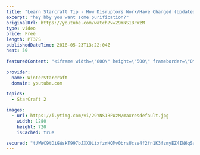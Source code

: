```yaml
---
title: "Learn Starcraft Tip - How Disruptors Work/Have Changed (Updated Patch 4.0 2018)"
excerpt: "hey bby you want some purification?"
originalUrl: https://youtube.com/watch?v=29YNS1BFWzM
type: video
price: Free
length: PT37S
publishedDateTime: 2018-05-23T13:22:04Z
heat: 50

featuredContent: "<iframe width=\"800\" height=\"500\" frameborder=\"0\" src=\"https://www.youtube.com/embed/29YNS1BFWzM\" allow=\"accelerometer; autoplay; encrypted-media; gyroscope; picture-in-picture\" allowfullscreen></iframe>"

provider:
  name: WinterStarcraft
  domain: youtube.com

topics:
  - StarCraft 2

images:
  - url: https://i.ytimg.com/vi/29YNS1BFWzM/maxresdefault.jpg
    width: 1280
    height: 720
    isCached: true

secured: "tUWWC9tDiGWskT997bJXXQLixfzrHQMv0brsUcze4f2fn1K3fzmyEZ4IN6qSarpGOF1QZa/TQeYrVCpVz8IxX9lKBWN99zziw8QYMKFcGA3wrx8PSKnE/zk7/T/x3aA3ruOfP//3zuwtCKJ+RxnfT59RlPDKBIXFPnpQzgQKwuYZS/E0F0QgaxTU1W1/kfpnMqYe5Z2AfrGxyqghifMuGgky3URr6OZ+P70zDPyuCTYVCetN5mv7lzU1+ZC5hdhwiYbUqIeV20sv79eDRCWB7a+siiMxLJYWmY/OIijIXqR1fEDsygPUu98rxBUhDiYhf9PqqiFi6SvrXqzYLmz62EHLi5Kv/oam6cv2sRM0UWXlg0V8qRyy935wIL/cow0IagAJRENh00kWsqfM627Fy0CoaKwxAnxvn5Nlo7g5dfo=;N1aCxg1QSI7+N4UirahFmw=="
---
```



